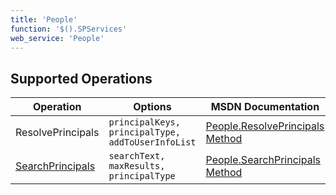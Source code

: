 ```yaml
---
title: 'People'
function: '$().SPServices'
web_service: 'People'
---
```


## Supported Operations

| Operation | Options | MSDN Documentation | Introduced |
| --------- | ------- | ------------------ | ---------- |
| ResolvePrincipals | `principalKeys, principalType, addToUserInfoList` | [People.ResolvePrincipals Method](http://msdn.microsoft.com/en-us/library/people.people.resolveprincipals%28v=office.12%29.aspx) | [0.7.2](http://spservices.codeplex.com/releases/view/81401) |
| [SearchPrincipals](People/SearchPrincipals.md) | `searchText, maxResults, principalType` | [People.SearchPrincipals Method](http://msdn.microsoft.com/en-us/library/people.people.searchprincipals.aspx) | [0.5.2](http://spservices.codeplex.com/releases/view/40577) |
